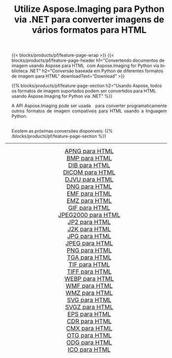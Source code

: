 ﻿---
title: Utilize Aspose.Imaging para Python via .NET para converter imagens de vários formatos para HTML 
weight: 3920
url: /pt/python-net/conversion/to/html 
lang: pt
langdirlevel: 2
locales: zh-hans,ja,it,ru,de,es,fr,nl,id,lt,pl,pt,vi,tr,ko,zh-hant,ar,hi,th,sv,cs,uk,he
description: Você pode usar Aspose.Imaging para Python via biblioteca .NET para converter de uma variedade de formatos para HTML
---

{{< blocks/products/pf/feature-page-wrap >}}
{{< blocks/products/pf/feature-page-header h1="Convertendo documentos de imagem usando Aspose para HTML  com Aspose.Imaging for Python via biblioteca .NET" h2="Conversão baseada em Python de diferentes formatos de imagem para HTML" downloadText="Download" >}}


{{% blocks/products/pf/feature-page-section  h2="Usando Aspose, todos os formatos de imagem suportados podem ser convertidos para HTML usando Aspose.Imaging for Python via .NET" %}}
<p align=justify>A API Aspose.Imaging pode ser usada   para converter programaticamente outros formatos de imagem compatíveis para HTML usando a linguagem Python.</p>
<br/>
Existem as próximas conversões disponíveis:
{{% /blocks/products/pf/feature-page-section %}}
<div class="container-fluid productfamilypage bg-gray">
    <div class="convertypes bg-gray agp-content section">
        <div class="container">
		<hr style="margin-left:-20px;"/>
		<div class="row other-converters" style="gap: 10px;font-size: 19px;text-align:center;">
		    <div class='col-md-2 other-converter remove-lp remove-rp'><a href="/imaging/pt/python-net/conversion/apng-to-html" style="padding:15px;">APNG para HTML</a></div>
<div class='col-md-2 other-converter remove-lp remove-rp'><a href="/imaging/pt/python-net/conversion/bmp-to-html" style="padding:15px;">BMP para HTML</a></div>
<div class='col-md-2 other-converter remove-lp remove-rp'><a href="/imaging/pt/python-net/conversion/dib-to-html" style="padding:15px;">DIB para HTML</a></div>
<div class='col-md-2 other-converter remove-lp remove-rp'><a href="/imaging/pt/python-net/conversion/dicom-to-html" style="padding:15px;">DICOM para HTML</a></div>
<div class='col-md-2 other-converter remove-lp remove-rp'><a href="/imaging/pt/python-net/conversion/djvu-to-html" style="padding:15px;">DJVU para HTML</a></div>
<div class='col-md-2 other-converter remove-lp remove-rp'><a href="/imaging/pt/python-net/conversion/dng-to-html" style="padding:15px;">DNG para HTML</a></div>
<div class='col-md-2 other-converter remove-lp remove-rp'><a href="/imaging/pt/python-net/conversion/emf-to-html" style="padding:15px;">EMF para HTML</a></div>
<div class='col-md-2 other-converter remove-lp remove-rp'><a href="/imaging/pt/python-net/conversion/emz-to-html" style="padding:15px;">EMZ para HTML</a></div>
<div class='col-md-2 other-converter remove-lp remove-rp'><a href="/imaging/pt/python-net/conversion/gif-to-html" style="padding:15px;">GIF para HTML</a></div>
<div class='col-md-2 other-converter remove-lp remove-rp'><a href="/imaging/pt/python-net/conversion/jpeg2000-to-html" style="padding:15px;">JPEG2000 para HTML</a></div>
<div class='col-md-2 other-converter remove-lp remove-rp'><a href="/imaging/pt/python-net/conversion/jp2-to-html" style="padding:15px;">JP2 para HTML</a></div>
<div class='col-md-2 other-converter remove-lp remove-rp'><a href="/imaging/pt/python-net/conversion/j2k-to-html" style="padding:15px;">J2K para HTML</a></div>
<div class='col-md-2 other-converter remove-lp remove-rp'><a href="/imaging/pt/python-net/conversion/jpg-to-html" style="padding:15px;">JPG para HTML</a></div>
<div class='col-md-2 other-converter remove-lp remove-rp'><a href="/imaging/pt/python-net/conversion/jpeg-to-html" style="padding:15px;">JPEG para HTML</a></div>
<div class='col-md-2 other-converter remove-lp remove-rp'><a href="/imaging/pt/python-net/conversion/png-to-html" style="padding:15px;">PNG para HTML</a></div>
<div class='col-md-2 other-converter remove-lp remove-rp'><a href="/imaging/pt/python-net/conversion/tga-to-html" style="padding:15px;">TGA para HTML</a></div>
<div class='col-md-2 other-converter remove-lp remove-rp'><a href="/imaging/pt/python-net/conversion/tif-to-html" style="padding:15px;">TIF para HTML</a></div>
<div class='col-md-2 other-converter remove-lp remove-rp'><a href="/imaging/pt/python-net/conversion/tiff-to-html" style="padding:15px;">TIFF para HTML</a></div>
<div class='col-md-2 other-converter remove-lp remove-rp'><a href="/imaging/pt/python-net/conversion/webp-to-html" style="padding:15px;">WEBP para HTML</a></div>
<div class='col-md-2 other-converter remove-lp remove-rp'><a href="/imaging/pt/python-net/conversion/wmf-to-html" style="padding:15px;">WMF para HTML</a></div>
<div class='col-md-2 other-converter remove-lp remove-rp'><a href="/imaging/pt/python-net/conversion/wmz-to-html" style="padding:15px;">WMZ para HTML</a></div>
<div class='col-md-2 other-converter remove-lp remove-rp'><a href="/imaging/pt/python-net/conversion/svg-to-html" style="padding:15px;">SVG para HTML</a></div>
<div class='col-md-2 other-converter remove-lp remove-rp'><a href="/imaging/pt/python-net/conversion/svgz-to-html" style="padding:15px;">SVGZ para HTML</a></div>
<div class='col-md-2 other-converter remove-lp remove-rp'><a href="/imaging/pt/python-net/conversion/eps-to-html" style="padding:15px;">EPS para HTML</a></div>
<div class='col-md-2 other-converter remove-lp remove-rp'><a href="/imaging/pt/python-net/conversion/cdr-to-html" style="padding:15px;">CDR para HTML</a></div>
<div class='col-md-2 other-converter remove-lp remove-rp'><a href="/imaging/pt/python-net/conversion/cmx-to-html" style="padding:15px;">CMX para HTML</a></div>
<div class='col-md-2 other-converter remove-lp remove-rp'><a href="/imaging/pt/python-net/conversion/otg-to-html" style="padding:15px;">OTG para HTML</a></div>
<div class='col-md-2 other-converter remove-lp remove-rp'><a href="/imaging/pt/python-net/conversion/odg-to-html" style="padding:15px;">ODG para HTML</a></div>
<div class='col-md-2 other-converter remove-lp remove-rp'><a href="/imaging/pt/python-net/conversion/ico-to-html" style="padding:15px;">ICO para HTML</a></div>
                </div>
        </div>
    </div>
</div>
<br/>


